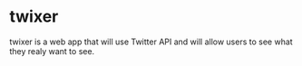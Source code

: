 # twixer

twixer is a web app that will use Twitter API and will allow users to see what they realy want to see.
